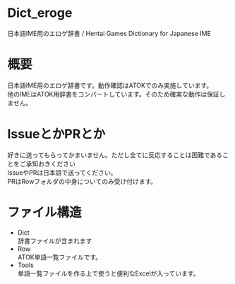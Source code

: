 # Dict_eroge
日本語IME用のエロゲ辞書 / Hentai Games Dictionary for Japanese IME
# 概要
日本語IME用のエロゲ辞書です。動作確認はATOKでのみ実施しています。  
他のIMEはATOK用辞書をコンバートしています。そのため確実な動作は保証しません。  
# IssueとかPRとか
好きに送ってもらってかまいません。ただし全てに反応することは困難であることをご承知おきください  
IssueやPRは日本語で送ってください。  
PRはRowフォルダの中身についてのみ受け付けます。  
# ファイル構造
- Dict  
辞書ファイルが含まれます
- Row  
ATOK単語一覧ファイルです。
- Tools  
単語一覧ファイルを作る上で使うと便利なExcelが入っています。
